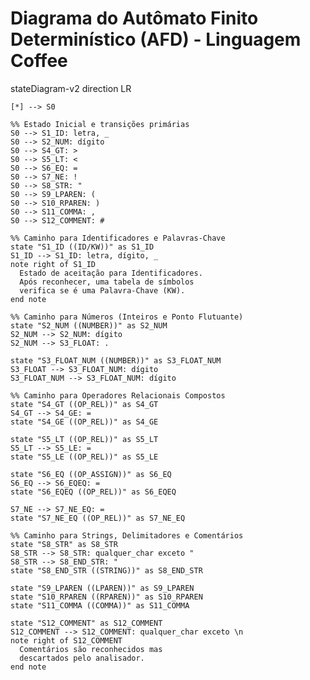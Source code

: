 # Diagrama do Autômato Finito Determinístico (AFD) - Linguagem Coffee

stateDiagram-v2
    direction LR

    [*] --> S0

    %% Estado Inicial e transições primárias
    S0 --> S1_ID: letra, _
    S0 --> S2_NUM: dígito
    S0 --> S4_GT: >
    S0 --> S5_LT: <
    S0 --> S6_EQ: =
    S0 --> S7_NE: !
    S0 --> S8_STR: "
    S0 --> S9_LPAREN: (
    S0 --> S10_RPAREN: )
    S0 --> S11_COMMA: ,
    S0 --> S12_COMMENT: #

    %% Caminho para Identificadores e Palavras-Chave
    state "S1_ID ((ID/KW))" as S1_ID
    S1_ID --> S1_ID: letra, dígito, _
    note right of S1_ID
      Estado de aceitação para Identificadores.
      Após reconhecer, uma tabela de símbolos
      verifica se é uma Palavra-Chave (KW).
    end note

    %% Caminho para Números (Inteiros e Ponto Flutuante)
    state "S2_NUM ((NUMBER))" as S2_NUM
    S2_NUM --> S2_NUM: dígito
    S2_NUM --> S3_FLOAT: .

    state "S3_FLOAT_NUM ((NUMBER))" as S3_FLOAT_NUM
    S3_FLOAT --> S3_FLOAT_NUM: dígito
    S3_FLOAT_NUM --> S3_FLOAT_NUM: dígito

    %% Caminho para Operadores Relacionais Compostos
    state "S4_GT ((OP_REL))" as S4_GT
    S4_GT --> S4_GE: =
    state "S4_GE ((OP_REL))" as S4_GE

    state "S5_LT ((OP_REL))" as S5_LT
    S5_LT --> S5_LE: =
    state "S5_LE ((OP_REL))" as S5_LE

    state "S6_EQ ((OP_ASSIGN))" as S6_EQ
    S6_EQ --> S6_EQEQ: =
    state "S6_EQEQ ((OP_REL))" as S6_EQEQ

    S7_NE --> S7_NE_EQ: =
    state "S7_NE_EQ ((OP_REL))" as S7_NE_EQ

    %% Caminho para Strings, Delimitadores e Comentários
    state "S8_STR" as S8_STR
    S8_STR --> S8_STR: qualquer_char exceto "
    S8_STR --> S8_END_STR: "
    state "S8_END_STR ((STRING))" as S8_END_STR

    state "S9_LPAREN ((LPAREN))" as S9_LPAREN
    state "S10_RPAREN ((RPAREN))" as S10_RPAREN
    state "S11_COMMA ((COMMA))" as S11_COMMA

    state "S12_COMMENT" as S12_COMMENT
    S12_COMMENT --> S12_COMMENT: qualquer_char exceto \n
    note right of S12_COMMENT
      Comentários são reconhecidos mas
      descartados pelo analisador.
    end note